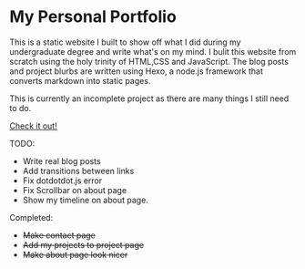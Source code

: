 # My Personal Portfolio

This is a static website I built to show off what I did during my undergraduate degree and write what's on my mind. I bulit this website from scratch using 
the holy trinity of HTML,CSS and JavaScript. The blog posts and project blurbs are written using Hexo, a node.js framework that converts markdown into static pages. 

This is currently an incomplete project as there are many things I still need to do.

[Check it out!](https://brendo-k.github.io/)

TODO:
- Write real blog posts
- Add transitions between links
- Fix dotdotdot.js error 
- Fix Scrollbar on about page
- Show my timeline on about page.

Completed:

- ~~Make contact page~~
- ~~Add my projects to project page~~
- ~~Make about page look nicer~~
